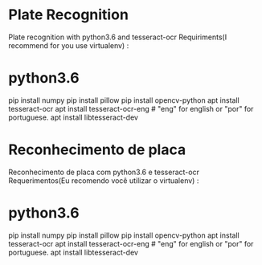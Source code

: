# Plate Recognition
Plate recognition with python3.6 and tesseract-ocr
Requiriments(I recommend for you use virtualenv) :
# python3.6
pip install numpy
pip install pillow
pip install opencv-python
apt install tesseract-ocr
apt install tesseract-ocr-eng # "eng" for english or "por" for portuguese.
apt install libtesseract-dev

# Reconhecimento de placa
Reconhecimento de placa com python3.6 e tesseract-ocr
Requerimentos(Eu recomendo você utilizar o virtualenv) :
# python3.6
pip install numpy
pip install pillow
pip install opencv-python
apt install tesseract-ocr
apt install tesseract-ocr-eng # "eng" for english or "por" for portuguese.
apt install libtesseract-dev
